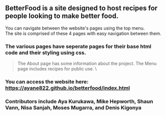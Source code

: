 ## BetterFood is a site designed to host recipes for people looking to make better food.
You can navigate between the website's pages using the top menu.\
The site is comprised of these 4 pages with easy navigation between them.
### The various pages have seperate pages for their base html code and their styling using css.
> The About page has some information about the project.
The Menu page includes recipes for public use.
\
### You can access the website here: https://ayane822.github.io/betterfood/index.html

### Contributors include Aya Kurukawa, Mike Hepworth, Shaun Vann, Nisa Sanjah, Moses Mugarra, and Denis Kigonya